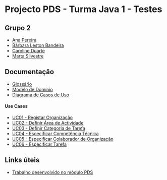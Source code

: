# Projecto PDS - Turma Java 1 - Testes

## Grupo 2

- [Ana Pereira](https://github.com/anapereiraUpSkill)
- [Bárbara Leston Bandeira](https://github.com/blestonbandeiraUPSKILL)
- [Caroline Duarte](https://github.com/carol-duarte)
- [Marta Silvestre](https://github.com/Marta-Silvestre)

## Documentação

- [Glossário](https://github.com/blestonbandeiraUPSKILL/upskill_java1_labprg_grupo2/blob/main/Sprint%202/Glossario.md)
- [Modelo de Domínio](https://github.com/blestonbandeiraUPSKILL/upskill_java1_labprg_grupo2/blob/main/Sprint%202/Modelo%20de%20Dom%C3%ADnio.png)
- [Diagrama de Casos de Uso](https://github.com/blestonbandeiraUPSKILL/upskill_java1_labprg_grupo2/blob/main/Sprint%202/Diagrama_Casos_Uso/Diagrama_Casos_Uso.png)

#### Use Cases

- [UC01 - Registar Organização]()
- [UC02 - Definir Área de Actividade]()
- [UC03 - Definir Categoria de Tarefa]()
- [UC04 - Esoecificar Competência Técnica]()
- [UC05 - Especificar Colaborador de Organização ](https://github.com/blestonbandeiraUPSKILL/upskill_java1_labprg_grupo2/blob/main/Sprint%202/UC5_Especificar_Colaborador_Organizacao/UC5_Especificar_Colaborador_Organiza%C3%A7%C3%A3o.md)
- [UC06 - Especificar Tarefa]()

## Links úteis

- [Trabalho desenvolvido no módulo PDS](https://github.com/ajorgesantosp/upskill_java1_g1)
